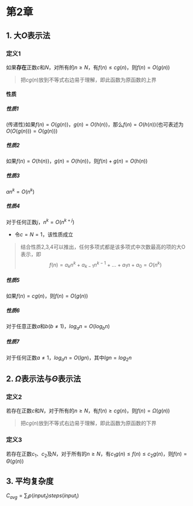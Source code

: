 # 第2章

## 1. 大$O$表示法

### 定义1

如果**存在**正数$c$和$N$，对所有的$n{\ge}{N}$，有$f(n){\le}cg(n)$，则$f(n)=O(g(n))$

> 把$cg(n)$放到不等式右边易于理解，即此函数为原函数的上界

#### 性质

##### 性质1

(传递性)如果$f(n)=O(g(n))$，$g(n)=O(h(n))$，那么$f(n)=O(h(n))$(也可表述为$O(O(g(n)))=O(g(n))$)

##### 性质2

如果$f(n)=O(h(n))$，$g(n)=O(h(n))$，则$f(n)+g(n)=O(h(n))$

##### 性质3

$an^k=O(n^k)$

##### 性质4

对于任何正数$j$，$n^k=O(n^{k+j})$

- 令$c=N=1$，该性质成立

> 结合性质2,3,4可以推出，任何多项式都是该多项式中次数最高的项的大O表示，即  
> $$f(n)=a_kn^k+a_{k-1}n^{k-1}+...+a_1n+a_0=O(n^k)$$

##### 性质5

如果$f(n)=cg(n)$，则$f(n)=O(g(n))$

##### 性质6

对于任意正数$a$和$b(b{\ne}1)$，$log_an=O(log_bn)$

##### 性质7

对于任何正数$a{\ne}1，log_an=O(lgn)$，其中$lgn=log_2n$

## 2. $\Omega$表示法与$\Theta$表示法

### 定义2

若存在正数$c$和$N$，对于所有的$n{\ge}N$，有$f(n){\ge}cg(n)$，则$f(n)=\Omega(g(n))$

> 把$cg(n)$放到不等式右边易于理解，即此函数为原函数的下界

### 定义3

若存在正数$c_1、c_2$及$N$，对于所有的$n{\ge}N$，有$c_1g(n){\le}f(n){\le}c_2g(n)$，则$f(n)=\Theta(g(n))$

## 3. 平均复杂度

$C_{avg}=\sum_ip(input_t)steps(input_i)$

